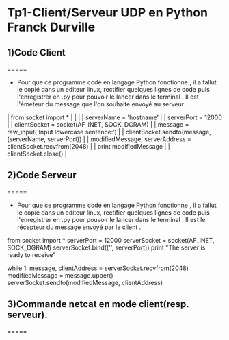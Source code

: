 # Tp1-Client/Serveur UDP en Python Franck Durville

## 1)Code Client
=====
- Pour que ce programme codé en langage Python fonctionne , il a fallut le copié dans un editeur linux, rectifier quelques lignes de code puis l'enregistrer en .py pour pouvoir le lancer dans le terminal . Il est l'émeteur du message que l'on souhaite envoyé au serveur .

| from socket import *                                           |
|                                                                |
| serverName = 'hostname’                                        |
| serverPort = 12000                                             |
| clientSocket = socket(AF_INET, SOCK_DGRAM)                     |
| message = raw_input('Input lowercase sentence:’)               |
| clientSocket.sendto(message,(serverName, serverPort))          |
| modifiedMessage, serverAddress = clientSocket.recvfrom(2048)   |
| print modifiedMessage                                          |
| clientSocket.close()                                           |


## 2)Code Serveur
=====
- Pour que ce programme codé en langage Python fonctionne , il a fallut le copié dans un editeur linux, rectifier quelques lignes de code puis l'enregistrer en .py pour pouvoir le lancer dans le terminal . Il est le récepteur du message envoyé par le client .

from socket import *
serverPort = 12000
serverSocket = socket(AF_INET, SOCK_DGRAM)
serverSocket.bind(('', serverPort))
print "The server is ready to receive"

while 1:
	message, clientAddress = serverSocket.recvfrom(2048)
	modifiedMessage = message.upper()
	serverSocket.sendto(modifiedMessage, clientAddress)

## 3)Commande netcat en mode client(resp. serveur). 
=====
